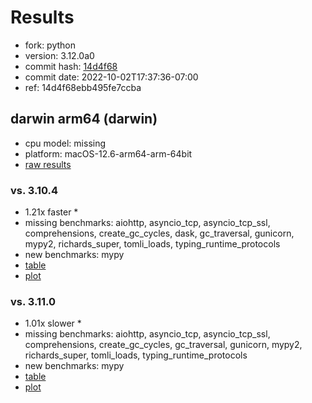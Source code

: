 # Results

- fork: python
- version: 3.12.0a0
- commit hash: [14d4f68](https://github.com/python/cpython/commit/14d4f68)
- commit date: 2022-10-02T17:37:36-07:00
- ref: 14d4f68ebb495fe7ccba

## darwin arm64 (darwin)

- cpu model: missing
- platform: macOS-12.6-arm64-arm-64bit
- [raw results](bm-20221002-darwin-arm64-python-14d4f68ebb495fe7ccba-3.12.0a0-14d4f68.json)

### vs. 3.10.4

- 1.21x faster \*
- missing benchmarks: aiohttp, asyncio_tcp, asyncio_tcp_ssl, comprehensions, create_gc_cycles, dask, gc_traversal, gunicorn, mypy2, richards_super, tomli_loads, typing_runtime_protocols
- new benchmarks: mypy
- [table](bm-20221002-darwin-arm64-python-14d4f68ebb495fe7ccba-3.12.0a0-14d4f68-vs-3.10.4.md)
- [plot](bm-20221002-darwin-arm64-python-14d4f68ebb495fe7ccba-3.12.0a0-14d4f68-vs-3.10.4.png)

### vs. 3.11.0

- 1.01x slower \*
- missing benchmarks: aiohttp, asyncio_tcp, asyncio_tcp_ssl, comprehensions, create_gc_cycles, gc_traversal, gunicorn, mypy2, richards_super, tomli_loads, typing_runtime_protocols
- new benchmarks: mypy
- [table](bm-20221002-darwin-arm64-python-14d4f68ebb495fe7ccba-3.12.0a0-14d4f68-vs-3.11.0.md)
- [plot](bm-20221002-darwin-arm64-python-14d4f68ebb495fe7ccba-3.12.0a0-14d4f68-vs-3.11.0.png)

